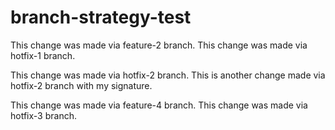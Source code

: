 # branch-strategy-test

This change was made via feature-2 branch.
This change was made via hotfix-1 branch.

This change was made via hotfix-2 branch.
This is another change made via hotfix-2 branch with my signature.

This change was made via feature-4 branch.
This change was made via hotfix-3 branch.